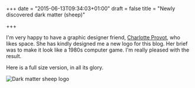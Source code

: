 +++
date = "2015-06-13T09:34:03+01:00"
draft = false
title = "Newly discovered dark matter (sheep)"

+++

<p>I'm very happy to have a graphic designer friend, <a href="http://charlotteprovot.com">Charlotte Provot</a>, who likes space. She has kindly designed me a new logo for this blog. Her brief was to make it look like a 1980s computer game. I'm really pleased with the result.</p>
<p>Here is a full size version, in all its glory.</p>
<p><img src="http://darkmattersheep.net/static/img/dms_logo.png" alt="Dark matter sheep logo" /></p>